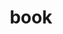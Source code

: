 ---
title: book
summary: Contains posts related to `book`
description: Contains posts related to book
---